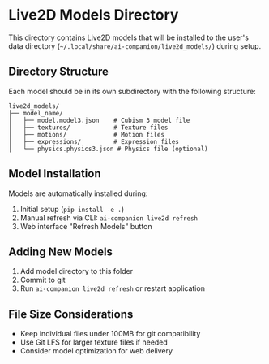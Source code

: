 # Live2D Models Directory

This directory contains Live2D models that will be installed to the user's data directory (`~/.local/share/ai-companion/live2d_models/`) during setup.

## Directory Structure

Each model should be in its own subdirectory with the following structure:

```
live2d_models/
├── model_name/
│   ├── model.model3.json    # Cubism 3 model file
│   ├── textures/            # Texture files
│   ├── motions/             # Motion files  
│   ├── expressions/         # Expression files
│   └── physics.physics3.json # Physics file (optional)
```

## Model Installation

Models are automatically installed during:
1. Initial setup (`pip install -e .`)
2. Manual refresh via CLI: `ai-companion live2d refresh`
3. Web interface "Refresh Models" button

## Adding New Models

1. Add model directory to this folder
2. Commit to git
3. Run `ai-companion live2d refresh` or restart application

## File Size Considerations

- Keep individual files under 100MB for git compatibility
- Use Git LFS for larger texture files if needed
- Consider model optimization for web delivery
